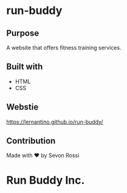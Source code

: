 # run-buddy

## Purpose

A website that offers fitness training services.

## Built with

* HTML
* CSS

## Webstie

https://lernantino.github.io/run-buddy/

## Contribution

Made with ❤️ by Sevon Rossi

# Run Buddy Inc.
